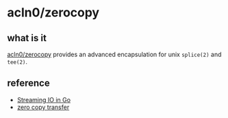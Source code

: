 # acln0/zerocopy

## what is it

[acln0/zerocopy](https://github.com/acln0/zerocopy) provides an advanced encapsulation for unix `splice(2)` and `tee(2)`.

## reference

- [Streaming IO in Go](https://medium.com/learning-the-go-programming-language/streaming-io-in-go-d93507931185)
- [zero copy transfer](https://delveshal.github.io/2018/08/31/zero-copy-transfer/)